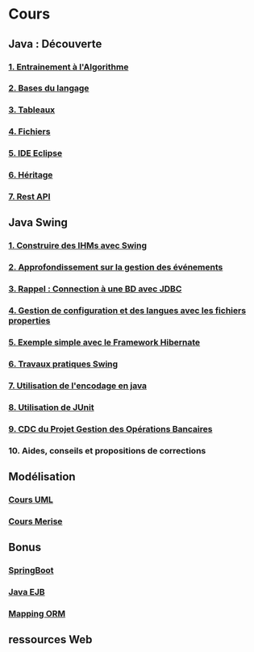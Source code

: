 # Cours

## Java : Découverte

### [1. Entrainement à l'Algorithme](cours-algo-java.md)

### [2. Bases du langage](java/java1/1-bases/README.md)

### [3. Tableaux](java/java1/2-tableaux/README.md)

### [4. Fichiers](java/java1/3-fichiers)

### [5. IDE Eclipse](java/java2/5-ide/README.md)

### [6. Héritage](java/java2/6-heritage/README.md)

### [7. Rest API](java/java2/7-rest/README.md)

## Java Swing

### [1. Construire des IHMs avec Swing](cours-swing.md)

### [2. Approfondissement sur la gestion des événements](cours-java-evenement.md)

### [3. Rappel : Connection à une BD avec JDBC](java/java2/8-jdbc/README.md)

### [4. Gestion de configuration et des langues avec les fichiers **properties**](cours-properties.md)

### [5. Exemple simple avec le Framework Hibernate](cours-hibernate.md)

### [6. Travaux pratiques Swing](travaux-pratiques-swing.md)

### [7. Utilisation de l'encodage en java](cours-cryptage-simple.md)

### [8. Utilisation de JUnit](cours-tests-junit5.md)

### [9. CDC du Projet Gestion des Opérations Bancaires](projets/gestion-banque.md)

### 10. Aides, conseils et propositions de corrections

## Modélisation

### [Cours UML](uml/README.md)

### [Cours Merise](2-mcd/README.md)

## Bonus

### [SpringBoot](framework-back/1-springboot/README.md)

### [Java EJB](framework-back/1-jpa-orm/javaee-persistence-ejb3.md)

### [Mapping ORM](framework-back/1-jpa-orm/mapping-orm.md)
 
## ressources Web
